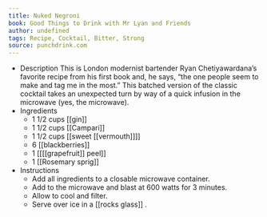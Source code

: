 ```yaml
---
title: Nuked Negroni
book: Good Things to Drink with Mr Lyan and Friends
author: undefined
tags: Recipe, Cocktail, Bitter, Strong
source: punchdrink.com
---
```


- Description
  This is London modernist bartender Ryan Chetiyawardana’s favorite recipe from his first book and, he says, “the one people seem to make and tag me in the most.” This batched version of the classic cocktail takes an unexpected turn by way of a quick infusion in the microwave (yes, the microwave).
- Ingredients
  * 1 1/2 cups [[gin]]
  * 1 1/2 cups [[Campari]] 
  * 1 1/2 cups [[sweet [[vermouth]]]] 
  * 6 [[blackberries]]
  * 1 [[[[grapefruit]] peel]] 
  * 1 [[Rosemary sprig]]
- Instructions
  * Add all ingredients to a closable microwave container.
  * Add to the microwave and blast at 600 watts for 3 minutes.
  * Allow to cool and filter.
  * Serve over ice in a [[rocks glass]] .